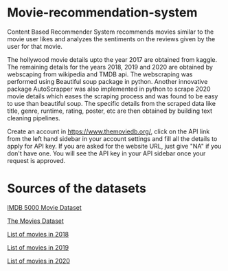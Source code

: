 # Movie-recommendation-system

Content Based Recommender System recommends movies similar to the movie user likes and analyzes the sentiments on the reviews given by the user for that movie.

The hollywood movie details upto the year 2017 are obtained from kaggle. The remaining details for the years 2018, 2019 and 2020 are obtained by webscaping from wikipedia and TMDB api. The webscraping was performed using Beautiful soup package in python. Another innovative package AutoScrapper was also implemented in python to scrape 2020 movie details which eases the scraping process and was found to be easy to use than beautiful soup. The specific details from the scraped data like title, genre, runtime, rating, poster, etc are then obtained by building text cleaning pipelines.

Create an account in https://www.themoviedb.org/, click on the API link from the left hand sidebar in your account settings and fill all the details to apply for API key. If you are asked for the website URL, just give "NA" if you don't have one. You will see the API key in your API sidebar once your request is approved.

# Sources of the datasets

[IMDB 5000 Movie Dataset](https://www.kaggle.com/datasets/carolzhangdc/imdb-5000-movie-dataset)

[The Movies Dataset](https://www.kaggle.com/datasets/rounakbanik/the-movies-dataset)

[List of movies in 2018](https://en.wikipedia.org/wiki/List_of_American_films_of_2018)

[List of movies in 2019](https://en.wikipedia.org/wiki/List_of_American_films_of_2019)

[List of movies in 2020](https://en.wikipedia.org/wiki/List_of_American_films_of_2020)

